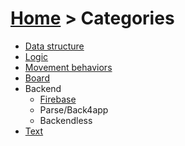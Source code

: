 # [Home](index.html) > Categories

- [Data structure](datastructure.index.html)
- [Logic](logic.index.html)
- [Movement behaviors](movement.index.html)
- [Board](board.index.html)
- Backend
  - [Firebase](firebase.index.html)
  - Parse/Back4app
  - Backendless
- [Text](text.index.html)